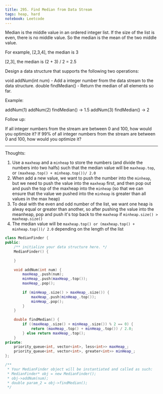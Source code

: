 ```yaml
---
title: 295. Find Median from Data Stream
tags: heap, hard
notebook: Leetcode
---
```


Median is the middle value in an ordered integer list. If the size of the list is even, there is no middle value. So the median is the mean of the two middle value.

For example,
[2,3,4], the median is 3

[2,3], the median is (2 + 3) / 2 = 2.5

Design a data structure that supports the following two operations:

void addNum(int num) - Add a integer number from the data stream to the data structure.
double findMedian() - Return the median of all elements so far.
 

Example:

addNum(1)
addNum(2)
findMedian() -> 1.5
addNum(3) 
findMedian() -> 2
 

Follow up:

If all integer numbers from the stream are between 0 and 100, how would you optimize it?
If 99% of all integer numbers from the stream are between 0 and 100, how would you optimize it?

----------
Thoughts:
1. Use a `maxheap` and a `minheap` to store the numbers (and divide the numbers into two halfs) such that the median value will be  `maxheap.top`, or `(maxheap.top() + minheap.top())/ 2.0`
2. When add a new value, we want to push the number into the `minheap`, but we need to push the value into the `maxheap` first, and then pop out and push the top of the maxheap into the `minheap` (so that we can ensure that the value we pushed into the `minheap` is greater than all values in the max heap)
3. To deal with the even and odd number of the list, we want one heap is alway equal or greater than another, so after pushing the value into the meanheap, pop and push it's top back to the `maxheap` if `minheap.size() > maxheap.size()`
4. The median value will be `maxheap.top() or (maxheap.top() + minheap.top())/ 2.0` depending on the length of the list

```c++
class MedianFinder {
public:
    /** initialize your data structure here. */
    MedianFinder() {
        
    }
    
    void addNum(int num) {
        maxHeap_.push(num);
        minHeap_.push(maxHeap_.top());
        maxHeap_.pop();
        
        if (minHeap_.size() > maxHeap_.size()) {
            maxHeap_.push(minHeap_.top());
            minHeap_.pop();
        }
    }
    
    double findMedian() {
        if ((maxHeap_.size() + minHeap_.size()) % 2 == 0) {
            return (maxHeap_.top() + minHeap_.top()) / 2.0;
        } else return maxHeap_.top();
    }
private:
    priority_queue<int, vector<int>, less<int>> maxHeap_;
    priority_queue<int, vector<int>, greater<int>> minHeap_; 
};

/**
 * Your MedianFinder object will be instantiated and called as such:
 * MedianFinder* obj = new MedianFinder();
 * obj->addNum(num);
 * double param_2 = obj->findMedian();
 */
```